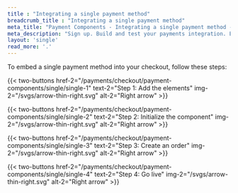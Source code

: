 ```yaml
---
title : "Integrating a single payment method"
breadcrumb_title : "Integrating a single payment method"
meta_title: "Payment Components - Integrating a single payment method - MultiSafepay Docs"
meta_description: "Sign up. Build and test your payments integration. Explore our products and services. Use our API reference, SDKs, and wrappers. Get support."
layout: 'single'
read_more: '.'
--- 
```


To embed a single payment method into your checkout, follow these steps:

{{< two-buttons href-2="/payments/checkout/payment-components/single/single-1" text-2="Step 1: Add the elements" img-2="/svgs/arrow-thin-right.svg" alt-2="Right arrow" >}}

{{< two-buttons href-2="/payments/checkout/payment-components/single/single-2" text-2="Step 2: Initialize the component" img-2="/svgs/arrow-thin-right.svg" alt-2="Right arrow" >}}

{{< two-buttons href-2="/payments/checkout/payment-components/single/single-3" text-2="Step 3: Create an order" img-2="/svgs/arrow-thin-right.svg" alt-2="Right arrow" >}}

{{< two-buttons href-2="/payments/checkout/payment-components/single/single-4" text-2="Step 4: Go live" img-2="/svgs/arrow-thin-right.svg" alt-2="Right arrow" >}}

